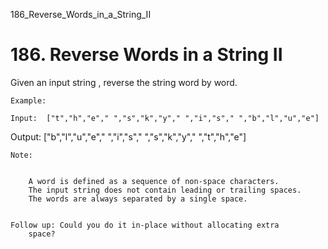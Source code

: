 186_Reverse_Words_in_a_String_II
# 186. Reverse Words in a String II

Given an input string , reverse the string word by word. 
    

    Example:

    Input:  ["t","h","e"," ","s","k","y"," ","i","s"," ","b","l","u","e"]
Output: ["b","l","u","e"," ","i","s"," ","s","k","y"," ","t","h","e"]

    Note: 

    
        A word is defined as a sequence of non-space characters.
        The input string does not contain leading or trailing spaces.
        The words are always separated by a single space.
    

    Follow up: Could you do it in-place without allocating extra
        space?